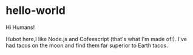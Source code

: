 # hello-world

Hi Humans!

Hubot here,I like Node.js and Cofeescript (that's what I'm made of!).
I've had tacos on the moon and find them far superior to Earth tacos.
